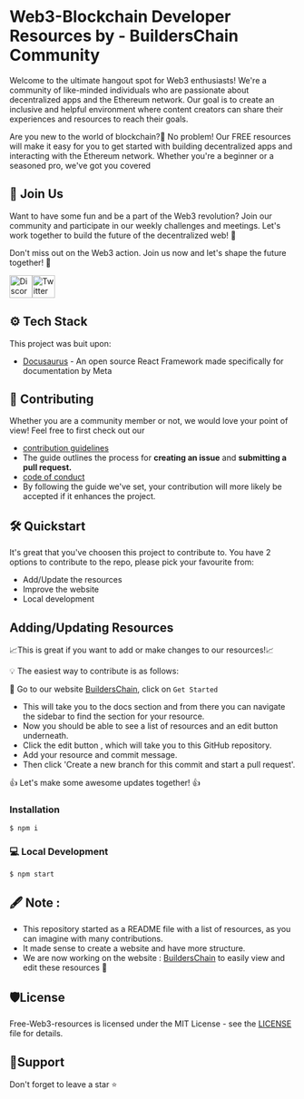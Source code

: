 # Web3-Blockchain Developer Resources by - BuildersChain Community


Welcome to the ultimate hangout spot for Web3 enthusiasts! We're a community of like-minded individuals who are passionate about decentralized apps and the Ethereum network. Our goal is to create an inclusive and helpful environment where content creators can share their experiences and resources to reach their goals.

Are you new to the world of blockchain?🤔 No problem! Our FREE resources will make it easy for you to get started with building decentralized apps and interacting with the Ethereum network. Whether you're a beginner or a seasoned pro, we've got you covered

## 👋 Join Us 
Want to have some fun and be a part of the Web3 revolution? Join our community and participate in our weekly challenges and meetings. Let's work together to build the future of the decentralized web! 🚀

Don't miss out on the Web3 action. Join us now and let's shape the future together! 🌟

<a href="https://discord.gg/CkG3dEqsE2"><img src="https://cdn.worldvectorlogo.com/logos/discord-6.svg" title="Discord" alt="Discord Community" width="40"/></a><a href="https://twitter.com/builderschain?s=20"><img src="https://cdn.worldvectorlogo.com/logos/twitter-6.svg" title="Twitter" alt="Twitter Account" width="40"/></a>

## ⚙️ Tech Stack
This project was buit upon:
- [Docusaurus](https://opensource.fb.com/projects/docusaurus/) - An open source React Framework made specifically for documentation by Meta

## 🧰 Contributing
Whether you are a community member or not, we would love your point of view! Feel free to first check out our
- [contribution guidelines](https://github.com/yashdev9274/Web3-Developer-Path/blob/main/CONTRIBUTING.md) 
- The guide outlines the process for **creating an issue** and **submitting a pull request.**
- [code of conduct](https://github.com/yashdev9274/Web3-Developer-Path/blob/main/CODE_OF_CONDUCT.md)
- By following the guide we've set, your contribution will more likely be accepted if it enhances the project. 

## 🛠️ Quickstart
It's great that you've choosen this project to contribute to. You have 2 options to contribute to the repo, please pick your favourite from:

- Add/Update the resources
- Improve the website 
- Local development

## Adding/Updating Resources
📈This is great if you want to add or make changes to our resources!📈

   💡 The easiest way to contribute is as follows:

🔗 Go to our website [BuildersChain](), click on `Get Started`<br>
- This will take you to the docs section and from there you can navigate the sidebar to find the section for your resource.<br>
- Now you should be able to see a list of resources and an edit button underneath.<br>
- Click the edit button , which will take you to this GitHub repository.<br>
- Add your resource and commit message.<br>
- Then click 'Create a new branch for this commit and start a pull request'.<br>

👍 Let's make some awesome updates together! 👍

### Installation

```
$ npm i
```

###  💻 Local Development

```
$ npm start
```


## 🖋️ Note :
+ This repository started as a README file with a list of resources, as you can imagine with many contributions.
+ It made sense to create a website and have more structure.
+ We are now working on the website : [BuildersChain]() to easily view and edit these resources 🔗 


## 🛡️License
Free-Web3-resources is licensed under the MIT License - see the <a href="https://github.com/FrancescoXX/free-Web3-resources/blob/6d8457aa1dada8a773791f68efc175bd534866ad/LICENSE">LICENSE</a> file for details.

## 🙏Support
Don't forget to leave a star ⭐️